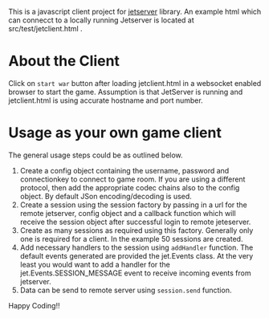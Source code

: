 This is a javascript client project for [jetserver](https://github.com/menacher/java-game-server/tree/master/jetserver) library. An example html which can connecct to a locally running Jetserver is located at src/test/jetclient.html .

About the Client
================
Click on `start war` button after loading jetclient.html in a websocket enabled browser to start the game. Assumption is that JetServer is running and jetclient.html is using accurate hostname and port number.

Usage as your own game client
=============================
The general usage steps could be as outlined below.    
1.  Create a config object containing the username, password and connectionkey to connect to game room. If you are using a different protocol, then add the appropriate codec chains also to the config object. By default JSon encoding/decoding is used.     
2.  Create a session using the session factory by passing in a url for the remote jetserver, config object and a callback function which will receive the session object after successful login to remote jeteserver.    
3.  Create as many sessions as required using this factory. Generally only one is required for a client. In the example 50 sessions are created.    
4.  Add necessary handlers to the session using `addHandler` function. The default events generated are provided the jet.Events class. At the very least you would want to add a handler for the jet.Events.SESSION_MESSAGE event to receive incoming events from jetserver.    
5.  Data can be send to remote server using `session.send` function.    
    
Happy Coding!!
        